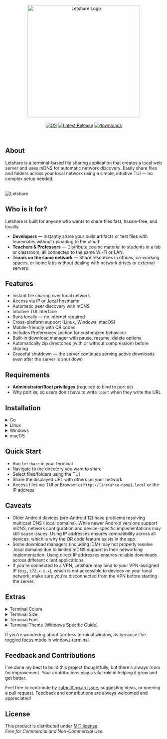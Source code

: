 <br><div align="center">
  <img width="360" src="https://github.com/user-attachments/assets/9c3e3a63-4066-4099-be76-b2fe3139dc2b" alt="Letshare Logo"/><br><br>
  <a href="https://github.com/MuhamedUsman/letshare/releases"><img src="https://img.shields.io/badge/OS-linux%2C%20windows%2C%20macOS-0078D4" alt="OS"></a>
  <a href="https://github.com/MuhamedUsman/letshare/releases"><img src="https://img.shields.io/github/v/release/MuhamedUsman/letshare" alt="Latest Release"></a>
  <a href="https://github.com/MuhamedUsman/letshare/releases"><img src="https://img.shields.io/github/downloads/MuhamedUsman/letshare/total" alt="downloads"></a>
</div><br>

## About
Letshare is a terminal-based file sharing application that creates a local web server and uses mDNS for automatic network discovery. Easily share files and folders across your local network using a simple, intuitive TUI — no complex setup needed.
<br><br>

![Letshare](https://github.com/user-attachments/assets/882766da-3bff-4e74-b511-6c2580c84daa)

## Who is it for?
Letshare is built for anyone who wants to share files fast, hassle-free, and locally.
- **Developers** — Instantly share your build artifacts or test files with teammates without uploading to the cloud
- **Teachers & Professors** — Distribute course material to students in a lab or classroom, all connected to the same Wi-Fi or LAN.
- **Teams on the same network** — Share resources in offices, co-working spaces, or home labs without dealing with network drives or external servers.

## Features
- Instant file sharing over local network
- Access via IP or .local hostname
- Automatic peer discovery with mDNS
- Intuitive TUI interface
- Runs locally — no internet required
- Cross-platform support (Linux, Windows, macOS)
- Mobile-friendly with QR codes
- Includes Preferences section for customized behaviour
- Built-in download manager with pause, resume, delete options
- Automatically zip directories (with or without compression) before sharing
- Graceful shutdown — the server continues serving active downloads even after the server is shut down

## Requirements
- **Administrator/Root privileges** (required to bind to port `80`)
- Why port `80`, so users don't have to write `:port` when they write the URL

## Installation
<details>
  <summary>Go</summary>

  ```go
  go install github.com/MuhamedUsman/letshare
  ```
</details>
<details>
  <summary>Linux</summary>
  
  ### Debian/Ubuntu (amd64)
  ```bash
  # Download the .deb file from releases
  wget https://github.com/MuhamedUsman/letshare/releases/latest/download/letshare_1.0.1_linux_amd64.deb
  # Install the package with automatic dependency resolution
  sudo apt install ./letshare_1.0.1_linux_amd64.deb
  ```
  
  ### Debian/Ubuntu (arm64)
  ```bash
  # Download the .deb file from releases
  wget https://github.com/MuhamedUsman/letshare/releases/latest/download/letshare_1.0.1_linux_arm64.deb
  # Install the package with automatic dependency resolution
  sudo apt install ./letshare_1.0.1_linux_arm64.deb
  ```
  
  ### Red Hat/Fedora/CentOS (amd64)
  ```bash
  # Download the .rpm file from releases
  wget https://github.com/MuhamedUsman/letshare/releases/latest/download/letshare_1.0.1_linux_amd64.rpm
  # Install the package with automatic dependency resolution
  sudo dnf install letshare_1.0.1_linux_amd64.rpm  # Fedora/RHEL 8+
  # or
  sudo yum install letshare_1.0.1_linux_amd64.rpm  # CentOS/RHEL 7
  ```
  
  ### Red Hat/Fedora/CentOS (arm64)
  ```bash
  # Download the .rpm file from releases
  wget https://github.com/MuhamedUsman/letshare/releases/latest/download/letshare_1.0.1_linux_arm64.rpm
  # Install the package with automatic dependency resolution
  sudo dnf install letshare_1.0.1_linux_arm64.rpm  # Fedora/RHEL 8+
  # or
  sudo yum install letshare_1.0.1_linux_arm64.rpm  # CentOS/RHEL 7
  ```
  
  ### Alpine Linux (amd64)
  ```bash
  # Download the .apk file from releases
  wget https://github.com/MuhamedUsman/letshare/releases/latest/download/letshare_1.0.1_linux_amd64.apk
  # Install dependencies first, then the package
  sudo apk add avahi avahi-tools
  sudo apk add --allow-untrusted letshare_1.0.1_linux_amd64.apk
  ```
  
  ### Alpine Linux (arm64)
  ```bash
  # Download the .apk file from releases
  wget https://github.com/MuhamedUsman/letshare/releases/latest/download/letshare_1.0.1_linux_arm64.apk
  # Install dependencies first, then the package
  sudo apk add avahi avahi-tools
  sudo apk add --allow-untrusted letshare_1.0.1_linux_arm64.apk
  ```
  
  ### Arch Linux (amd64)
  ```bash
  # Download the package from releases
  wget https://github.com/MuhamedUsman/letshare/releases/latest/download/letshare_1.0.1_linux_amd64.pkg.tar.zst
  # Install the package with automatic dependency resolution
  sudo pacman -U letshare_1.0.1_linux_amd64.pkg.tar.zst
  ```
  
  ### Arch Linux (arm64)
  ```bash
  # Download the package from releases
  wget https://github.com/MuhamedUsman/letshare/releases/latest/download/letshare_1.0.1_linux_arm64.pkg.tar.zst
  # Install the package with automatic dependency resolution
  sudo pacman -U letshare_1.0.1_linux_arm64.pkg.tar.zst
  ```

  ### Manual Binary Installation (All Distributions)
  If you prefer not to use package managers or encounter dependency issues:
  ```bash
  # Install mDNS dependencies manually based on your distribution:
  
  # Debian/Ubuntu:
  sudo apt update && sudo apt install avahi-daemon avahi-utils
  
  # Red Hat/Fedora/CentOS:
  sudo dnf install avahi avahi-tools  # or use yum on older systems
  
  # Alpine:
  sudo apk add avahi avahi-tools
  
  # Arch:
  sudo pacman -S avahi
  
  # Then download and install the binary:
  wget https://github.com/MuhamedUsman/letshare/releases/latest/download/letshare_Linux_x86_64.tar.gz
  tar -xzf letshare_Linux_x86_64.tar.gz
  sudo mv Letshare /usr/local/bin/
  sudo chmod +x /usr/local/bin/letshare
  ```
</details>

<details>
  <summary>Windows</summary><br>
  
  ```powershell
  winget install MuhamedUsman.Letshare
  ```
</details>

<details>
  <summary>macOS</summary><br>

  ```bash
  # Add the tap (only needed once)
  brew tap MuhamedUsman/homebrew-letshare

  # Install Letshare
  brew install --cask letshare
  ```

For macOS users you may need to allow `letshare` access to port `80`, I can't help you with that much because I don't own a mac, I can give you some un-tested solution, but I really don't want to do that. 

So, if you do find a solution where user don't have to write `sudo` each time they run this app, feel free to open an issue and document your solution. It may help non-technical users.
</details>

## Quick Start
- Run `letshare` in your terminal
- Navigate to the directory you want to share
- Select files/folders using the TUI
- Share the displayed URL with others on your network
- Access files via TUI or Browser at `http://[instance-name].local` or the IP address

## Caveats
- Older Android devices (pre-Android 12) have problems resolving multicast DNS (.local domains). 
  While newer Android versions support mDNS, network configuration and device-specific implementations 
  may still cause issues. Using IP addresses ensures compatibility across all devices, which is why 
  the QR code feature exists in the app.
- Some download managers (including IDM) may not properly resolve .local domains due to 
  limited mDNS support in their networking implementation. Using direct IP addresses 
  ensures reliable downloads across different client applications.
- If you're connected to a VPN, Letshare may bind to your VPN-assigned IP (e.g., `172.x.x.x`),
  which is not accessible to devices on your local network,
  make sure you're disconnected from the VPN before starting the server.

## Extras
<details>
  <summary>Terminal Colors</summary>
  For Linux and macOS users if you're not seeing true colors;<br><br>

  ```bash
  echo 'export COLORTERM=truecolor' >> ~/.profile
  ```
  Then restart your terminal.
</details>
<details>
  <summary>Terminal Size</summary>
  
  - Coloumns: `145`
  - Rows: `35`
</details>

<details>
  <summary>Terminal Font</summary>
  
- Download and Install all the fonts from [Recursive.zip](https://github.com/ryanoasis/nerd-fonts/tree/master/patched-fonts/Recursive#option-1-download-already-patched-font)
- Set the terminal font face to `RecMonoCasual Nerd Font Propo` and font size to `10`
</details>

<details>
  <summary>Terminal Theme (Windows Specific Guide)</summary>
  
- Enable Acrylic Material and set the opacity to 85%
- Add this your windows terminal app `settings.json` file, in the `schemes` array
```json
{
  "background": "#272822",
  "black": "#3E3D32",
  "blue": "#03395C",
  "brightBlack": "#272822",
  "brightBlue": "#66D9EF",
  "brightCyan": "#66D9EF",
  "brightGreen": "#A6E22E",
  "brightPurple": "#AE81FF",
  "brightRed": "#F92672",
  "brightWhite": "#F8F8F2",
  "brightYellow": "#FD971F",
  "cursorColor": "#FFFFFF",
  "cyan": "#66D9EF",
  "foreground": "#F8F8F2",
  "green": "#A6E22E",
  "name": "Monokai",
  "purple": "#AE81FF",
  "red": "#F92672",
  "selectionBackground": "#FFFFFF",
  "white": "#F8F8F2",
  "yellow": "#FFE792"
}
```
</details>

If you're wondering about tab-less terminal window, its because I've toggled focus mode in windows terminal.

## Feedback and Contributions
I've done my best to build this project thoughtfully, but there's always room for improvement. Your contributions play a vital role in helping it grow and get better.

Feel free to contribute by [submitting an issue](https://github.com/MuhamedUsman/letshare/issues/new), suggesting ideas, or opening a pull request.
Feedback and contributions are always welcomed and appreciated!

## License
This product is distributed under [MIT license](https://github.com/MuhamedUsman/letshare/blob/main/LICENSE).<br>
_Free for Commercial and Non-Commercial Use._

